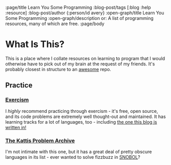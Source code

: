 :page/title Learn You Some Programming
:blog-post/tags [:blog :help :resource]
:blog-post/author {:person/id avery}
:open-graph/title Learn You Some Programming
:open-graph/description or: A list of programming resources, many of which are free.
:page/body


# What Is This?
This is a place where I collate resources on learning to program that I would otherwise have to pick out of my brain at the request of my friends. It's probably closest in structure to an [awesome](https://github.com/sindresorhus/awesome) repo.

## Practice
### [Exercism](https://exercism.org/)
I *highly* recommend practicing through exercism - it's free, open source, and its code problems are extremely well thought-out and maintained. It has learning tracks for a lot of languages, too - including [the one this blog is written in!](https://exercism.org/tracks/clojure/)

### [The Kattis Problem Archive](https://open.kattis.com/)
I'm not intimate with this one, but it has a great deal of pretty obscure languages in its list - ever wanted to solve fizzbuzz in [SNOBOL](https://en.wikipedia.org/wiki/SNOBOL)?
